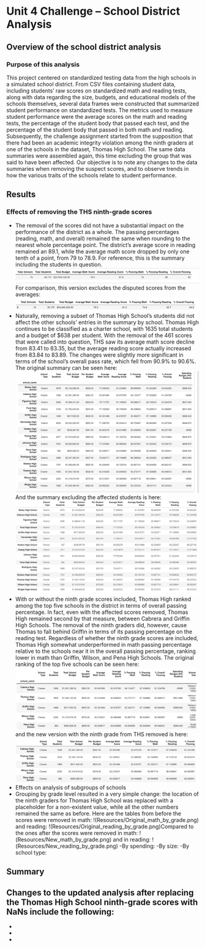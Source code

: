 # Unit 4 Challenge – School District Analysis
## Overview of the school district analysis
### Purpose of this analysis
This project centered on standardized testing data from the high schools in a simulated school district. From CSV files containing student data, including students’ raw scores on standardized math and reading tests, along with data regarding the size, budgets, and educational models of the schools themselves, several data frames were constructed that summarized student performance on standardized tests. The metrics used to measure student performance were the average scores on the math and reading tests, the percentage of the student body that passed each test, and the percentage of the student body that passed in both math and reading. 
Subsequently, the challenge assignment started from the supposition that there had been an academic integrity violation among the ninth graders at one of the schools in the dataset, Thomas High School. The same data summaries were assembled again, this time excluding the group that was said to have been affected. Our objective is to note any changes to the data summaries when removing the suspect scores, and to observe trends in how the various traits of the schools relate to student performance.
## Results
### Effects of removing the THS ninth-grade scores
- The removal of the scores did not have a substantial impact on the performance of the district as a whole. The passing percentages (reading, math, and overall) remained the same when rounding to the nearest whole percentage point. The district’s average score in reading remained an 89.1, while the average math score dropped by only one tenth of a point, from 79 to 78.9. For reference, this is the summary including the students in question. ![District summary with all students](Resources/Original_district_summary.png) For comparison, this version excludes the disputed scores from the averages: ![District summary excluding THS 9th graders](Resources/New_district_summary.png)
- Naturally, removing a subset of Thomas High School’s students did not affect the other schools’ entries in the summary by school. Thomas High continues to be classified as a charter school, with 1635 total students and a budget of $638 per student. With the removal of the 461 scores that were called into question, THS saw its average math score decline from 83.41 to 83.35, but the average reading score actually increased from 83.84 to 83.89. The changes were slightly more significant in terms of the school’s overall pass rate, which fell from 90.9% to 90.6%. The original summary can be seen here: ![Summary by school including all students](Resources/Original_by_school.png) And the summary excluding the affected students is here: ![Summary by school excluding THS 9th graders](Resources/New_per_school_summary.png)
- With or without the ninth grade scores included, Thomas High ranked among the top five schools in the district in terms of overall passing percentage. In fact, even with the affected scores removed, Thomas High remained second by that measure, between Cabrera and Griffin High Schools. The removal of the ninth graders did, however, cause Thomas to fall behind Griffin in terms of its passing percentage on the reading test. Regardless of whether the ninth grade scores are included, Thomas High somewhat underperformed in math passing percentage relative to the schools near it in the overall passing percentage, ranking lower in math than Griffin, Wilson, and Pena High Schools. The original ranking of the top five schools can be seen here: ![Top five schools with all students included](Resources/Original_top_schools.png) and the new version with the ninth grade from THS removed is here: ![Top five schools with THS ninth grade removed](Resources/New_top_schools.png)
- Effects on analysis of subgroups of schools
 - Grouping by grade level resulted in a very simple change: the location of the ninth graders for Thomas High School was replaced with a placeholder for a non-existent value, while all the other numbers remained the same as before. Here are the tables from before the scores were removed in math: !(Resources/Original_math_by_grade.png) and reading: !(Resources/Original_reading_by_grade.png)Compared to the ones after the scores were removed in math: !(Resources/New_math_by_grade.png) and in reading: !(Resources/New_reading_by_grade.png)
-By spending:
-By size:
-By school type: 

## Summary
Changes to the updated analysis after replacing the Thomas High School ninth-grade scores with NaNs include the following:
-
-
-
-

